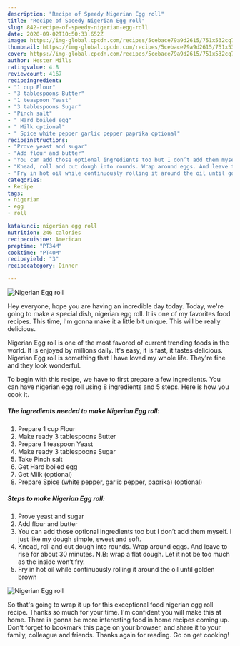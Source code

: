 ```yaml
---
description: "Recipe of Speedy Nigerian Egg roll"
title: "Recipe of Speedy Nigerian Egg roll"
slug: 842-recipe-of-speedy-nigerian-egg-roll
date: 2020-09-02T10:50:33.652Z
image: https://img-global.cpcdn.com/recipes/5cebace79a9d2615/751x532cq70/nigerian-egg-roll-recipe-main-photo.jpg
thumbnail: https://img-global.cpcdn.com/recipes/5cebace79a9d2615/751x532cq70/nigerian-egg-roll-recipe-main-photo.jpg
cover: https://img-global.cpcdn.com/recipes/5cebace79a9d2615/751x532cq70/nigerian-egg-roll-recipe-main-photo.jpg
author: Hester Mills
ratingvalue: 4.8
reviewcount: 4167
recipeingredient:
- "1 cup Flour"
- "3 tablespoons Butter"
- "1 teaspoon Yeast"
- "3 tablespoons Sugar"
- "Pinch salt"
- " Hard boiled egg"
- " Milk optional"
- " Spice white pepper garlic pepper paprika optional"
recipeinstructions:
- "Prove yeast and sugar"
- "Add flour and butter"
- "You can add those optional ingredients too but I don’t add them myself. I just like my dough simple, sweet and soft."
- "Knead, roll and cut dough into rounds. Wrap around eggs. And leave to rise for about 30 minutes. N.B: wrap a flat dough. Let it not be too much as the inside won’t fry."
- "Fry in hot oil while continuously rolling it around the oil until golden brown"
categories:
- Recipe
tags:
- nigerian
- egg
- roll

katakunci: nigerian egg roll 
nutrition: 246 calories
recipecuisine: American
preptime: "PT34M"
cooktime: "PT40M"
recipeyield: "3"
recipecategory: Dinner

---
```



![Nigerian Egg roll](https://img-global.cpcdn.com/recipes/5cebace79a9d2615/751x532cq70/nigerian-egg-roll-recipe-main-photo.jpg)

Hey everyone, hope you are having an incredible day today. Today, we're going to make a special dish, nigerian egg roll. It is one of my favorites food recipes. This time, I'm gonna make it a little bit unique. This will be really delicious.

Nigerian Egg roll is one of the most favored of current trending foods in the world. It is enjoyed by millions daily. It's easy, it is fast, it tastes delicious. Nigerian Egg roll is something that I have loved my whole life. They're fine and they look wonderful.




To begin with this recipe, we have to first prepare a few ingredients. You can have nigerian egg roll using 8 ingredients and 5 steps. Here is how you cook it.

<!--inarticleads1-->

##### The ingredients needed to make Nigerian Egg roll:

1. Prepare 1 cup Flour
1. Make ready 3 tablespoons Butter
1. Prepare 1 teaspoon Yeast
1. Make ready 3 tablespoons Sugar
1. Take Pinch salt
1. Get  Hard boiled egg
1. Get  Milk (optional)
1. Prepare  Spice (white pepper, garlic pepper, paprika) (optional)




<!--inarticleads2-->

##### Steps to make Nigerian Egg roll:

1. Prove yeast and sugar
1. Add flour and butter
1. You can add those optional ingredients too but I don’t add them myself. I just like my dough simple, sweet and soft.
1. Knead, roll and cut dough into rounds. Wrap around eggs. And leave to rise for about 30 minutes. N.B: wrap a flat dough. Let it not be too much as the inside won’t fry.
1. Fry in hot oil while continuously rolling it around the oil until golden brown
<img src="//assets-global.cpcdn.com/assets/icons/button_play-2c75c40dde080a61004c1f40b05d8f140eaff45d7e9e6481dc71c63d2e7c4909.png" alt="Nigerian Egg roll">



So that's going to wrap it up for this exceptional food nigerian egg roll recipe. Thanks so much for your time. I'm confident you will make this at home. There is gonna be more interesting food in home recipes coming up. Don't forget to bookmark this page on your browser, and share it to your family, colleague and friends. Thanks again for reading. Go on get cooking!
